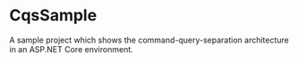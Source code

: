 # CqsSample
A sample project which shows the command-query-separation architecture in an ASP.NET Core environment.
